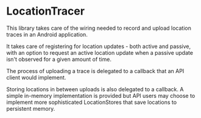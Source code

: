# LocationTracer

This library takes care of the wiring needed to record and upload location traces in an Android application.

It takes care of registering for location updates - both active and passive, with an option to request an active location update when a passive update isn't observed for a given amount of time.

The process of uploading a trace is delegated to a callback that an API client would implement.

Storing locations in between uploads is also delegated to a callback.  A simple in-memory implementation is provided but API users may choose to implement more sophisticated LocationStores that save locations to persistent memory.
